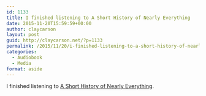 ```yaml
---
id: 1133
title: I finished listening to A Short History of Nearly Everything
date: 2015-11-20T15:59:59+00:00
author: claycarson
layout: post
guid: http://claycarson.net/?p=1133
permalink: /2015/11/20/i-finished-listening-to-a-short-history-of-nearly-everything/
categories:
  - Audiobook
  - Media
format: aside
---
```

I finished listening to [A Short History of Nearly Everything](http://amazon.com/exec/obidos/ASIN/076790818X/claycarson0c-20).<!--more-->